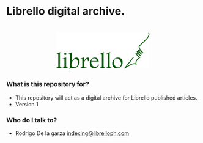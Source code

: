 # Librello digital archive. #

<h1 align="center">
  <img src="librello_logo.png" alt="Librello" />
</h1>

### What is this repository for? ###

* This repository will act as a digital archive for Librello published articles.
* Version 1

### Who do I talk to? ###

* Rodrigo De la garza <indexing@librelloph.com>